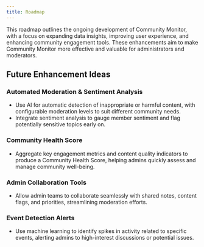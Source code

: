 ```yaml
---
title: Roadmap
---
```


 
This roadmap outlines the ongoing development of Community Monitor, with a focus on expanding data insights, improving user experience, and enhancing community engagement tools. These enhancements aim to make Community Monitor more effective and valuable for administrators and moderators.
 
## Future Enhancement Ideas
 
### Automated Moderation & Sentiment Analysis
 
- Use AI for automatic detection of inappropriate or harmful content, with configurable moderation levels to suit different community needs.
- Integrate sentiment analysis to gauge member sentiment and flag potentially sensitive topics early on.
 
### Community Health Score
 
- Aggregate key engagement metrics and content quality indicators to produce a Community Health Score, helping admins quickly assess and manage community well-being.
 
### Admin Collaboration Tools
 
- Allow admin teams to collaborate seamlessly with shared notes, content flags, and priorities, streamlining moderation efforts.
 
### Event Detection Alerts
 
- Use machine learning to identify spikes in activity related to specific events, alerting admins to high-interest discussions or potential issues.